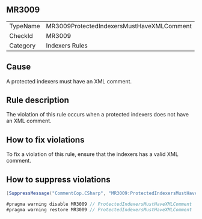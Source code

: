 ## MR3009

<table>
<tr>
  <td>TypeName</td>
  <td>MR3009ProtectedIndexersMustHaveXMLComment</td>
</tr>
<tr>
  <td>CheckId</td>
  <td>MR3009</td>
</tr>
<tr>
  <td>Category</td>
  <td>Indexers Rules</td>
</tr>
</table>

## Cause

A protected indexers must have an XML comment.

## Rule description

The violation of this rule occurs when a protected indexers does not have an XML comment.

## How to fix violations

To fix a violation of this rule, ensure that the indexers has a valid XML comment.

## How to suppress violations

```csharp
[SuppressMessage("CommentCop.CSharp", "MR3009:ProtectedIndexersMustHaveXMLComment", Justification = "Reviewed.")]
```

```csharp
#pragma warning disable MR3009 // ProtectedIndexersMustHaveXMLComment
#pragma warning restore MR3009 // ProtectedIndexersMustHaveXMLComment
```